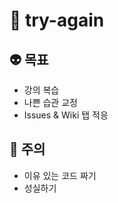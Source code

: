 # :muscle: try-again

## :alien: 목표
- 강의 복습
- 나쁜 습관 교정
- Issues & Wiki 탭 적응

## :purple_heart: 주의
- 이유 있는 코드 짜기
- 성실하기
